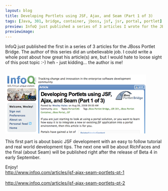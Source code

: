 ```yaml
---
layout: blog
title: Developing Portlets using JSF, Ajax, and Seam (Part 1 of 3)
tags: [Java, 301, bridge, container, jboss, jsf, jsr, portal, portlet]
preview: InfoQ just published a series of 3 articles I wrote for the JBoss Portlet Bridge.
previewimage:
---
```


<p>InfoQ just published the first in a series of 3 articles for the JBoss Portlet Bridge. The author of this series did an unbelievable job. I could write a whole post about how great his article(s) are, but I would hate to loose sight of this post topic :-) heh - just kidding... the author is me!</p> 
<br/> 
<a href="http://www.infoq.com/articles/jsf-ajax-seam-portlets-pt-1"><img src="/images/jroller/infoq-thumb.jpg" alt=""/></a> 

<p>This first part is about basic JSF development with an easy to follow tutorial and real world development tips. The next one will be about RichFaces and the final (about Seam) will be published right after the release of Beta 4 in early September.</p> 

<p>Enjoy!<br/> 
<a href="http://www.infoq.com/articles/jsf-ajax-seam-portlets-pt-1">http://www.infoq.com/articles/jsf-ajax-seam-portlets-pt-1</a> 
<br/><br/><a href="http://www.infoq.com/articles/jsf-ajax-seam-portlets-pt-2">http://www.infoq.com/articles/jsf-ajax-seam-portlets-pt-2</a> 
<br/> 
</p>
